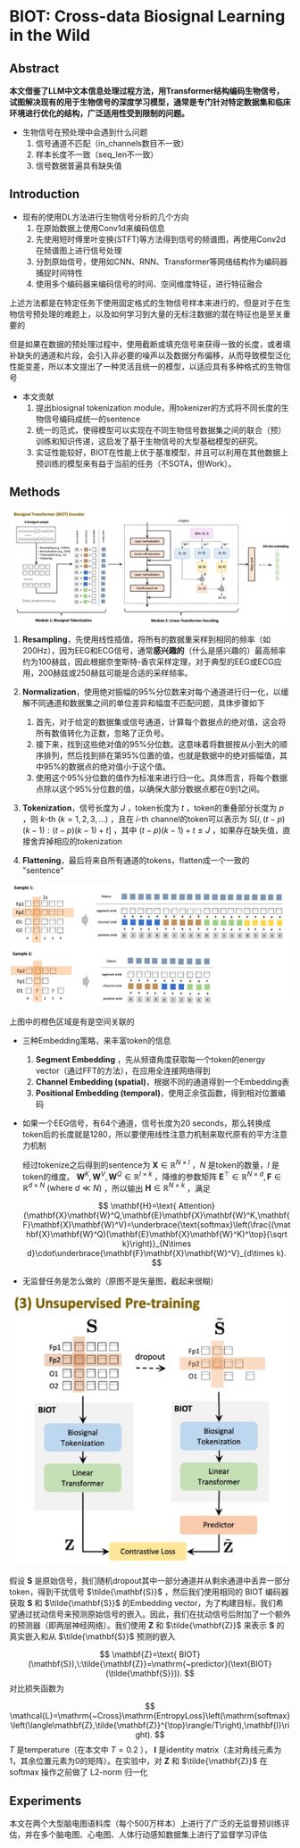 # BIOT: Cross-data Biosignal Learning in the Wild

## Abstract

**本文借鉴了LLM中文本信息处理过程方法，用Transformer结构编码生物信号，试图解决现有的用于生物信号的深度学习模型，通常是专门针对特定数据集和临床环境进行优化的结构，广泛适用性受到限制的问题。**

- 生物信号在预处理中会遇到什么问题
  1. 信号通道不匹配（in_channels数目不一致）
  2. 样本长度不一致（seq_len不一致）
  3. 信号数据普遍具有缺失值

## Introduction

- 现有的使用DL方法进行生物信号分析的几个方向
  1. 在原始数据上使用Conv1d来编码信息
  2. 先使用短时傅里叶变换(STFT)等方法得到信号的频谱图，再使用Conv2d在频谱图上进行信号处理
  3. 分割原始信号，使用如CNN、RNN、Transformer等网络结构作为编码器捕捉时间特性
  4. 使用多个编码器来编码信号的时间、空间维度特征，进行特征融合

上述方法都是在特定任务下使用固定格式的生物信号样本来进行的，但是对于在生物信号预处理的难题上，以及如何学习到大量的无标注数据的潜在特征也是至关重要的

但是如果在数据的预处理过程中，使用截断或填充信号来获得一致的长度，或者填补缺失的通道和片段，会引入非必要的噪声以及数据分布偏移，从而导致模型泛化性能变差，所以本文提出了一种灵活且统一的模型，以适应具有多种格式的生物信号

- 本文贡献
  1. 提出biosignal tokenization module，用tokenizer的方式将不同长度的生物信号编码成统一的sentence
  2. 统一的范式，使得模型可以实现在不同生物信号数据集之间的联合（预）训练和知识传递，这启发了基于生物信号的大型基础模型的研究。
  3. 实证性能较好，BIOT在性能上优于基准模型，并且可以利用在其他数据上预训练的模型来有益于当前的任务（不SOTA，但Work）。

## Methods

![image-20231024221814362](../../images/image-20231024221814362.png)

1. **Resampling**，先使用线性插值，将所有的数据重采样到相同的频率（如200Hz），因为EEG和ECG信号，通常**感兴趣的**（什么是感兴趣的）最高频率约为100赫兹，因此根据奈奎斯特-香农采样定理，对于典型的EEG或ECG应用，200赫兹或250赫兹可能是合适的采样频率。
2. **Normalization**，使用绝对振幅的95%分位数来对每个通道进行归一化，以缓解不同通道和数据集之间的单位差异和幅度不匹配问题，具体步骤如下
   1. 首先，对于给定的数据集或信号通道，计算每个数据点的绝对值，这会将所有数值转化为正数，忽略了正负号。
   2. 接下来，找到这些绝对值的95%分位数。这意味着将数据按从小到大的顺序排列，然后找到排在第95%位置的值，也就是数据中的绝对振幅值，其中95%的数据点的绝对值小于这个值。
   3. 使用这个95%分位数的值作为标准来进行归一化。具体而言，将每个数据点除以这个95%分位数的值，以确保大部分数据点都在0到1之间。

3. **Tokenization**，信号长度为 $J$ ，token长度为 $t$ ，token的重叠部分长度为 $p$ ，则 $k\text{-th}\ (k=1,2,3,\ldots)$ ，且在 $i\text{-th}$ channel的token可以表示为 $\text{ S}[i,(t-p)(k-1):(t-p)(k-1)+t]$ ，其中 $(t-p)(k-1)+t\leq J$ ，如果存在缺失值，直接舍弃掉相应的tokenization
4. **Flattening**，最后将来自所有通道的tokens，flatten成一个一致的 "sentence"

![image-20231025092928476](../../images/image-20231025092928476.png)

上图中的橙色区域是有是空间关联的

- 三种Embedding策略，来丰富token的信息
  1. **Segment Embedding** ，先从频谱角度获取每一个token的energy vector（通过FFT的方法），在应用全连接网络得到
  2. **Channel Embedding (spatial)**，根据不同的通道得到一个Embedding表
  3. **Positional Embedding (temporal)**，使用正余弦函数，得到相对位置编码

- 如果一个EEG信号，有64个通道，信号长度为20 seconds，那么转换成token后的长度就是1280，所以要使用线性注意力机制来取代原有的平方注意力机制

  经过tokenize之后得到的sentence为 $\mathbf{X}\in\mathbb{R}^{N\times l}$ ，$N$ 是token的数量，$l$ 是token的维度。 $\mathbf{W}^K,\mathbf{W}^V,\mathbf{W}^Q\in\mathbb{R}^{l\times k}$ ，降维的参数矩阵 $\mathbf{E}^{\top}\in\mathbb{R}^{N\times d},\mathbf{F}\in\mathbb{R}^{d\times N}\text{ (where }d\ll N)$ ，所以输出 $\mathbf{H}\in\mathbb{R}^{N\times k}$ ，满足

  
  $$
  \mathbf{H}=\text{ Attention}(\mathbf{X}\mathbf{W}^Q,\mathbf{E}\mathbf{X}\mathbf{W}^K,\mathbf{F}\mathbf{X}\mathbf{W}^V)=\underbrace{\text{softmax}\left(\frac{(\mathbf{X}\mathbf{W}^Q)(\mathbf{E}\mathbf{X}\mathbf{W}^K)^\top}{\sqrt k}\right)}_{N\times d}\cdot\underbrace{\mathbf{F}\mathbf{X}\mathbf{W}^V}_{d\times k}.
  $$

- 无监督任务是怎么做的（原图不是矢量图，截起来很糊）

![image-20231025103359595](../../images/image-20231025103359595.png)

假设 $\mathbf{S}$ 是原始信号，我们随机dropout其中一部分通道并从剩余通道中丢弃一部分token，得到干扰信号 $\tilde{\mathbf{S}}$ ，然后我们使用相同的 $\text{BIOT}$ 编码器获取 $\mathbf{S}$ 和 $\tilde{\mathbf{S}}$ 的Embedding vector，为了构建目标，我们希望通过扰动信号来预测原始信号的嵌入。因此，我们在扰动信号后附加了一个额外的预测器（即两层神经网络）。我们使用 $\mathbf{Z}$ 和 $\tilde{\mathbf{Z}}$ 来表示 $\mathbf{S}$ 的真实嵌入和从 $\tilde{\mathbf{S}}$ 预测的嵌入


$$
\mathbf{Z}=\text{ BIOT}(\mathbf{S}),\:\tilde{\mathbf{Z}}=\mathrm{~predictor}(\text{BIOT}(\tilde{\mathbf{S}})).
$$
对比损失函数为


$$
\mathcal{L}=\mathrm{~Cross}\mathrm{EntropyLoss}\left(\mathrm{softmax}\left(\langle\mathbf{Z},\tilde{\mathbf{Z}}^{\top}\rangle/T\right),\mathbf{I}\right).
$$
$T$ 是temperature（在本文中 $T=0.2$ ）， $\mathbf{I}$ 是identity matrix（主对角线元素为1，其余位置元素为0的矩阵）。在实验中，对 $\mathbf{Z}$ 和 $\tilde{\mathbf{Z}}$ 在 softmax 操作之前做了 L2-norm 归一化

## Experiments

本文在两个大型脑电图语料库（每个500万样本）上进行了广泛的无监督预训练评估，并在多个脑电图、心电图、人体行动感知数据集上进行了监督学习评估